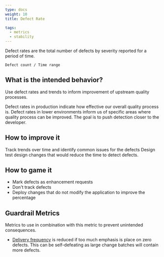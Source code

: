 ```yaml
---
type: docs
weight: 10
title: Defect Rate

tags:
  - metrics
  - stability
---
```


Defect rates are the total number of defects by severity reported for a period of time.

`Defect count / Time range`

## What is the intended behavior?

Use defect rates and trends to inform improvement of upstream quality processes.

Defect rates in production indicate how effective our overall quality process is. Defect rates in lower environments inform us of
specific areas where quality process can be improved. The goal is to push detection closer to the developer.

## How to improve it

Track trends over time and identify common issues for the defects Design test design changes that would reduce the time
to detect defects.

## How to game it

- Mark defects as enhancement requests
- Don't track defects
- Deploy changes that do not modify the application to improve the percentage

## Guardrail Metrics

Metrics to use in combination with this metric to prevent unintended consequences.

- [Delivery frequency](/docs/metrics/release-frequency) is reduced if too much emphasis is place on zero defects. This can be
  self-defeating as large change batches will contain more defects.
